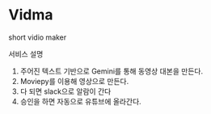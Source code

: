 # Vidma
short vidio maker

서비스 설명 
1. 주어진 텍스트 기반으로 Gemini를 통해 동영상 대본을 만든다.
2. Moviepy를 이용해 영상으로 만든다.
3. 다 되면 slack으로 알람이 간다
4. 승인을 하면 자동으로 유튜브에 올라간다.

